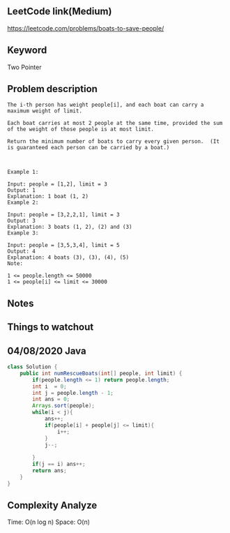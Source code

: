 ## LeetCode link(Medium)
https://leetcode.com/problems/boats-to-save-people/

## Keyword
Two Pointer

## Problem description
```
The i-th person has weight people[i], and each boat can carry a maximum weight of limit.

Each boat carries at most 2 people at the same time, provided the sum of the weight of those people is at most limit.

Return the minimum number of boats to carry every given person.  (It is guaranteed each person can be carried by a boat.)

 

Example 1:

Input: people = [1,2], limit = 3
Output: 1
Explanation: 1 boat (1, 2)
Example 2:

Input: people = [3,2,2,1], limit = 3
Output: 3
Explanation: 3 boats (1, 2), (2) and (3)
Example 3:

Input: people = [3,5,3,4], limit = 5
Output: 4
Explanation: 4 boats (3), (3), (4), (5)
Note:

1 <= people.length <= 50000
1 <= people[i] <= limit <= 30000
```



## Notes


## Things to watchout

## 04/08/2020 Java

```java
class Solution {
    public int numRescueBoats(int[] people, int limit) {
        if(people.length <= 1) return people.length;
        int i  = 0;
        int j = people.length - 1;
        int ans = 0;
        Arrays.sort(people);
        while(i < j){
            ans++;
            if(people[i] + people[j] <= limit){
                i++;
            }  
            j--;
            
        }
        if(j == i) ans++;
        return ans;
    }
}

```
## Complexity Analyze
Time: O(n log n)
Space: O(n)
